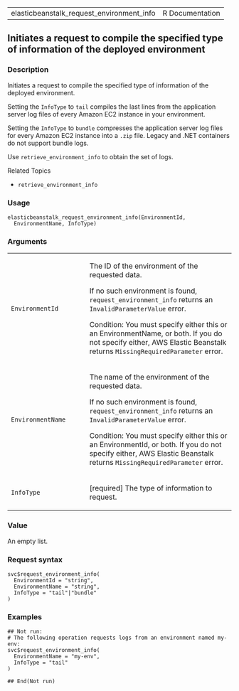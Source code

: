 <table style="width: 100%;">
<tbody>
<tr class="odd">
<td>elasticbeanstalk_request_environment_info</td>
<td style="text-align: right;">R Documentation</td>
</tr>
</tbody>
</table>

## Initiates a request to compile the specified type of information of the deployed environment

### Description

Initiates a request to compile the specified type of information of the
deployed environment.

Setting the `InfoType` to `tail` compiles the last lines from the
application server log files of every Amazon EC2 instance in your
environment.

Setting the `InfoType` to `bundle` compresses the application server log
files for every Amazon EC2 instance into a `.zip` file. Legacy and .NET
containers do not support bundle logs.

Use `retrieve_environment_info` to obtain the set of logs.

Related Topics

-   `retrieve_environment_info`

### Usage

    elasticbeanstalk_request_environment_info(EnvironmentId,
      EnvironmentName, InfoType)

### Arguments

<table>
<colgroup>
<col style="width: 35%" />
<col style="width: 65%" />
</colgroup>
<tbody>
<tr class="odd">
<td><code
id="elasticbeanstalk_request_environment_info_:_EnvironmentId">EnvironmentId</code></td>
<td><p>The ID of the environment of the requested data.</p>
<p>If no such environment is found,
<code>request_environment_info</code> returns an
<code>InvalidParameterValue</code> error.</p>
<p>Condition: You must specify either this or an EnvironmentName, or
both. If you do not specify either, AWS Elastic Beanstalk returns
<code>MissingRequiredParameter</code> error.</p></td>
</tr>
<tr class="even">
<td><code
id="elasticbeanstalk_request_environment_info_:_EnvironmentName">EnvironmentName</code></td>
<td><p>The name of the environment of the requested data.</p>
<p>If no such environment is found,
<code>request_environment_info</code> returns an
<code>InvalidParameterValue</code> error.</p>
<p>Condition: You must specify either this or an EnvironmentId, or both.
If you do not specify either, AWS Elastic Beanstalk returns
<code>MissingRequiredParameter</code> error.</p></td>
</tr>
<tr class="odd">
<td><code
id="elasticbeanstalk_request_environment_info_:_InfoType">InfoType</code></td>
<td><p>[required] The type of information to request.</p></td>
</tr>
</tbody>
</table>

### Value

An empty list.

### Request syntax

    svc$request_environment_info(
      EnvironmentId = "string",
      EnvironmentName = "string",
      InfoType = "tail"|"bundle"
    )

### Examples

    ## Not run: 
    # The following operation requests logs from an environment named my-env:
    svc$request_environment_info(
      EnvironmentName = "my-env",
      InfoType = "tail"
    )

    ## End(Not run)
